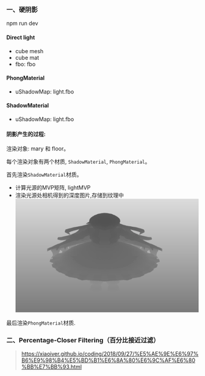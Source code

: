 ### 一、硬阴影
npm run dev

#### Direct light
- cube mesh
- cube mat
- fbo: fbo

#### PhongMaterial
- uShadowMap: light.fbo

#### ShadowMaterial
- uShadowMap: light.fbo

#### 阴影产生的过程:
渲染对象: mary 和 floor。

每个渲染对象有两个材质, `ShadowMaterial`, `PhongMaterial`。

首先渲染`ShadowMaterial`材质。
- 计算光源的MVP矩阵, lightMVP
- 渲染光源处相机得到的深度图片,存储到纹理中
  ![alt](./doc/001.png)

最后渲染`PhongMaterial`材质.

###  二、Percentage-Closer Filtering（百分比接近过滤）
> https://xiaoiver.github.io/coding/2018/09/27/%E5%AE%9E%E6%97%B6%E9%98%B4%E5%BD%B1%E6%8A%80%E6%9C%AF%E6%80%BB%E7%BB%93.html


